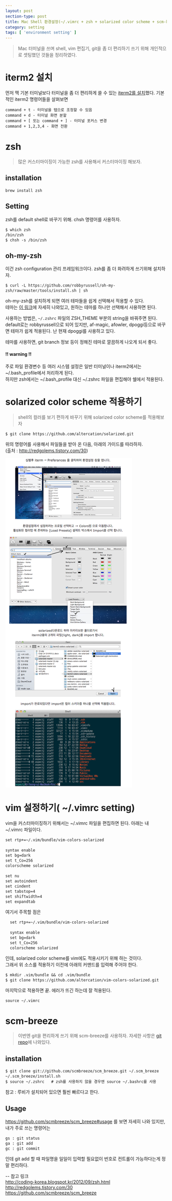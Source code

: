```yaml
---
layout: post
section-type: post
title: Mac Shell 환경설정(~/.vimrc + zsh + solarized color scheme + scm-breeze)
category: setting
tags: [ 'environment setting' ]
---
```


> Mac 터미널을 쓰며 shell, vim 편집기, git을 좀 더 편리하기 쓰기 위해 개인적으로 셋팅했던 것들을 정리하였다.

# iterm2 설치

먼저 맥 기본 터미널보다 터미널을 좀 더 편리하게 쓸 수 있는 [iterm2를 설치](http://code.google.com/p/iterm2/downloads/list
)했다.
기본적인 iterm2 명령어들을 살펴보면

``` text  
command + t - 터미널을 탭으로 조정할 수 있음  
command + d - 터미널 화면 분할
command + [ 또는 command + ] - 터미널 포커스 변경
command + 1,2,3,4 - 화면 전환
```

# zsh

> 많은 커스터마이징이 가능한 zsh를 사용해서 커스터마이징 해보자.

## installation

``` text
brew install zsh
```

## Setting

zsh를 default shell로 바꾸기 위해. chsh 명령어를 사용하자.
``` text
$ which zsh
/bin/zsh
$ chsh -s /bin/zsh
```

## oh-my-zsh

이건 zsh configuration 관리 프레임워크이다. zsh를 좀 더 화려하게 쓰기위해 설치하자.

``` text
$ curl -L https://github.com/robbyrussell/oh-my-zsh/raw/master/tools/install.sh | sh
```

oh-my-zsh를 설치하게 되면 여러 테마들을 쉽게 선택해서 적용할 수 있다.  
테마는 [이 링크](https://github.com/robbyrussell/oh-my-zsh/wiki/themes)에 자세히 나와있고, 원하는 테마를 하나만 선택해서 사용하면 된다.

사용하는 방법은, ```~/.zshrc``` 파일의 ZSH_THEME 부분의 string을 바꿔주면 된다.  
default로는 robbyrussell으로 되어 있지만, af-magic, afowler, dpoggi등으로 바꾸면 테마가 쉽게 적용된다. 난 현재 dpoggi를 사용하고 있다.

테마를 사용하면, git branch 정보 등이 정해진 테마로 깔끔하게 나오게 되서 좋다.

#### !! warning !!     
주로 파일 환경변수 등 여러 시스템 설정은 일반 터미널이나 iterm2에서는 ~/.bash_profile에서 처리하게 된다.  
하지만 zsh에서는 ~/.bash_profile 대신 ~/.zshrc 파일을 편집해야 쉘에서 적용된다.

# solarized color scheme 적용하기

> shell의 컬러를 보기 편하게 바꾸기 위해 solarized color scheme를 적용해보자

``` text
$ git clone https://github.com/altercation/solarized.git
```

위의 명령어를 사용해서 파일들을 받아 온 다음, 아래의 가이드를 따라하자.  
(출처 : http://redgolems.tistory.com/30)

![solarized setting](/assets/solarize_setting.png)

# vim 설정하기( ~/.vimrc setting)

vim을 커스터마이징하기 위해서는 ~/.vimrc 파일을 편집하면 된다. 아래는 내 ~/.vimrc 파일이다.

``` text
set rtp+=~/.vim/bundle/vim-colors-solarized

syntax enable
set bg=dark
set t_Co=256
colorscheme solarized

set nu
set autoindent
set cindent
set tabstop=4
set shiftwidth=4
set expandtab
```

여기서 주목할 점은
``` text
  set rtp+=~/.vim/bundle/vim-colors-solarized

  syntax enable
  set bg=dark
  set t_Co=256
  colorscheme solarized
```

인데, solarized color scheme를 vim에도 적용시키기 위해 하는 것이다.  
그래서 위 소스를 적용하기 이전에 아래의 커맨드를 입력해 주어야 한다.

``` text
$ mkdir .vim/bundle && cd .vim/bundle
$ git clone https://github.com/altercation/vim-colors-solarized.git
```

마지막으로 적용하면 끝. 에러가 뜨긴 하는데 잘 적용된다.
```
source ~/.vimrc
```

# scm-breeze

> 이번엔 git을 편리하게 쓰기 위해 scm-breeze를 사용하자. 자세한 사항은 [git repo](https://github.com/scmbreeze/scm_breeze)에 나와있다.

## installation

``` text
$ git clone git://github.com/scmbreeze/scm_breeze.git ~/.scm_breeze
~/.scm_breeze/install.sh
$ source ~/.zshrc   # zsh를 사용하지 않을 경우엔 source ~/.bashrc를 사용
```

참고 : 루비가 설치되어 있으면 훨씬 빠르다고 한다.

## Usage

https://github.com/scmbreeze/scm_breeze#usage 를 보면 자세히 나와 있지만, 내가 주로 쓰는 명령어는

``` text
gs : git status
ga : git add
gc : git commit
```

인데 git add 할 때 파일명을 일일이 입력할 필요없이 번호로 컨트롤이 가능하다는게 정말 편리하다.

-- 참고 링크  
http://coding-korea.blogspot.kr/2012/09/zsh.html  
http://redgolems.tistory.com/30  
https://github.com/scmbreeze/scm_breeze
